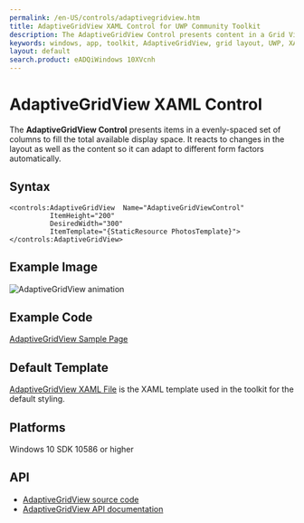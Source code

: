 ```yaml
---
permalink: /en-US/controls/adaptivegridview.htm
title: AdaptiveGridView XAML Control for UWP Community Toolkit
description: The AdaptiveGridView Control presents content in a Grid View to fill available display space 
keywords: windows, app, toolkit, AdaptiveGridView, grid layout, UWP, XAML, Adaptive Grid View, Control, grid control, form factors 
layout: default
search.product: eADQiWindows 10XVcnh
---
```


# AdaptiveGridView XAML Control 
The **AdaptiveGridView Control** presents items in a evenly-spaced set of columns to fill the total available display space. It reacts to changes in the layout as well as the content so it can adapt to different form factors automatically.

## Syntax
```xaml
<controls:AdaptiveGridView  Name="AdaptiveGridViewControl"
          ItemHeight="200"
          DesiredWidth="300"
          ItemTemplate="{StaticResource PhotosTemplate}">
</controls:AdaptiveGridView>
```

## Example Image
![AdaptiveGridView animation](/resources/images/Controls-AdaptiveGridView.gif "AdaptiveGridView")

## Example Code
[AdaptiveGridView Sample Page](https://github.com/Microsoft/UWPCommunityToolkit/tree/master/Microsoft.Toolkit.Uwp.SampleApp/SamplePages/AdaptiveGridView)

## Default Template 
[AdaptiveGridView XAML File](https://github.com/Microsoft/UWPCommunityToolkit/blob/master/Microsoft.Toolkit.Uwp.UI.Controls/AdaptiveGridView/AdaptiveGridView.xaml) is the XAML template used in the toolkit for the default styling.

## Platforms 
Windows 10 SDK 10586 or higher

## API
* [AdaptiveGridView source code](https://github.com/Microsoft/UWPCommunityToolkit/tree/master/Microsoft.Toolkit.Uwp.UI.Controls/AdaptiveGridView)
* [AdaptiveGridView API documentation](../api/Microsoft_Toolkit_Uwp_UI_Controls_AdaptiveGridView.htm)
